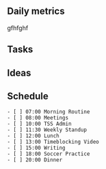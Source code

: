 ## Daily metrics
  gfhfghf  
## Tasks
    
## Ideas
    
## Schedule

```
- [ ] 07:00 Morning Routine
- [ ] 08:00 Meetings
- [ ] 10:00 TSS Admin
- [ ] 11:30 Weekly Standup
- [ ] 12:00 Lunch
- [ ] 13:00 Timeblocking Video
- [ ] 15:00 Writing
- [ ] 18:00 Soccer Practice
- [ ] 20:00 Dinner
```
